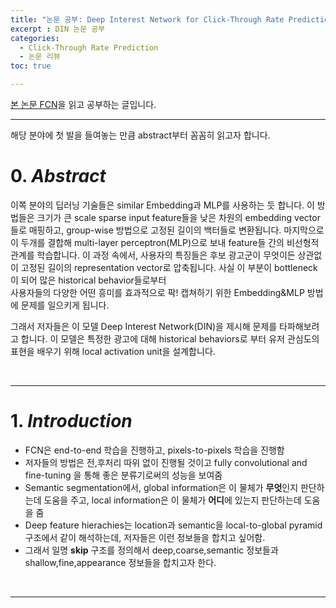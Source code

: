 ```yaml
---
title: "논문 공부: Deep Interest Network for Click-Through Rate Prediction(2018)"
excerpt : DIN 논문 공부
categories:
  - Click-Through Rate Prediction
  - 논문 리뷰
toc: true

---
```


[본 논문 FCN](https://arxiv.org/abs/1706.06978?context=cs)을 읽고 공부하는 글입니다.

---

해당 분야에 첫 발을 들여놓는 만큼 abstract부터 꼼꼼히 읽고자 합니다.

# 0. _Abstract_

이쪽 분야의 딥러닝 기술들은 similar Embedding과 MLP를 사용하는 듯 합니다. 이 방법들은 크기가 큰 scale sparse input feature들을 낮은 차원의 embedding vector들로 매핑하고, 
group-wise 방법으로 고정된 길이의 백터들로 변환됩니다. 마지막으로 이 두개를 결합해 multi-layer perceptron(MLP)으로 보내 feature들 간의 비선형적 관계를 학습합니다. 
이 과정 속에서, 사용자의 특징들은 후보 광고군이 무엇이든 상관없이 고정된 길이의 representation vector로 압축됩니다. 사실 이 부분이 bottleneck이 되어 많은 historical behavior들로부터  
사용자들의 다양한 어떤 흥미를 효과적으로 팍! 캡쳐하기 위한 Embedding&MLP 방법에 문제를 일으키게 됩니다. 

그래서 저자들은 이 모델 Deep Interest Network(DIN)을 제시해 문제를 타파해보려고 합니다. 이 모델은 특정한 광고에 대해 historical behaviors로 부터 유저 관심도의 표현을 배우기 위해 local activation unit을 
설계합니다. 

<br/>

---

# 1. _Introduction_

* FCN은 end-to-end 학습을 진행하고, pixels-to-pixels 학습을 진행함
* 저자들의 방법은 전,후처리 따위 없이 진행될 것이고 fully convolutional and fine-tuning 을 통해 
좋은 분류기로써의 성능을 보여줌
* Semantic segmentation에서, global information은 이 물체가 **무엇**인지 판단하는데 도움을 주고, local information은 이 물체가 **어디**에 있는지 판단하는데 도움을 줌
* Deep feature hierachies는 location과 semantic을 local-to-global pyramid구조에서 같이 해석하는데, 저자들은 이런 정보들을 합치고 싶어함.
* 그래서 일명 **skip** 구조를 정의해서 deep,coarse,semantic 정보들과 shallow,fine,appearance 정보들을 합치고자 한다.

<br/>

---
